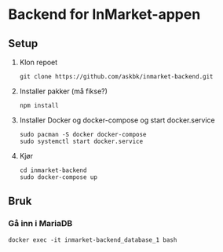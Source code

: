 # Backend for InMarket-appen
## Setup
1. Klon repoet
    ````
    git clone https://github.com/askbk/inmarket-backend.git
    ````
2. Installer pakker (må fikse?)
    ````
    npm install
    ````
3. Installer Docker og docker-compose og start docker.service
    ````
    sudo pacman -S docker docker-compose
    sudo systemctl start docker.service
    ````
4. Kjør
    ````
    cd inmarket-backend
    sudo docker-compose up
    ````
## Bruk
### Gå inn i MariaDB
````
docker exec -it inmarket-backend_database_1 bash
````
